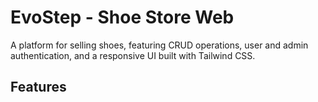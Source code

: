 # EvoStep - Shoe Store Web

A platform for selling shoes, featuring CRUD operations, user and admin authentication, and a responsive UI built with Tailwind CSS.

## Features